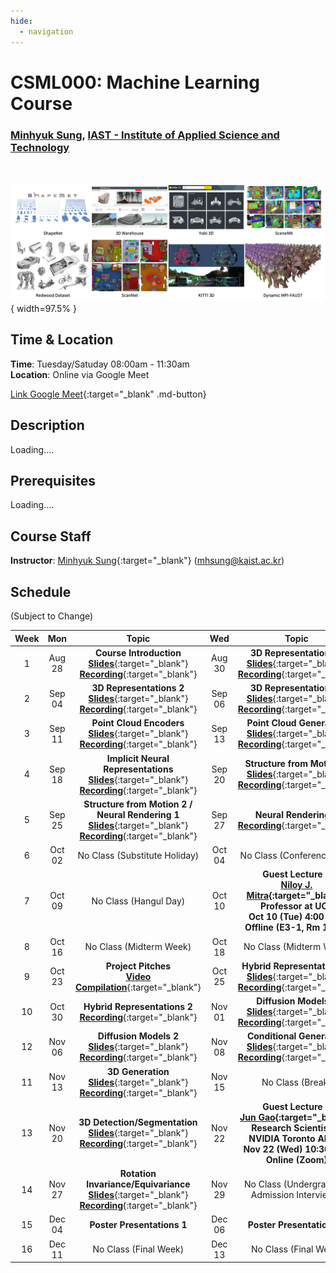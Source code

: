 ```yaml
---
hide:
  - navigation
---
```


# CSML000: Machine Learning Course

<h3><b>
<a href="http://nthaihoc.github.io/" target="_blank">Minhyuk Sung</a>, <a href="https://www.khcnict.kennatech.vn/" target="_blank">IAST - Institute of Applied Science and Technology</a>
</b></h3>
<br />

![Teaser](assets/teaser.png){ width=97.5% }


## Time & Location
**Time**: Tuesday/Satuday 08:00am - 11:30am  
**Location**: Online via Google Meet

[Link Google Meet](){:target="_blank" .md-button}


## Description
Loading....


## Prerequisites
Loading.... 


## Course Staff
**Instructor**: [Minhyuk Sung](https://mhsung.github.io/){:target="_blank"} ([mhsung@kaist.ac.kr](mailto:mhsung@kaist.ac.kr))


## Schedule
(Subject to Change) 

| Week | Mon | Topic | Wed | Topic |
| :----: | :----: | :----: | :----: | :----: |
| 1  | Aug 28 | **Course Introduction**<br>[**Slides**]({{links.lec01}}){:target="_blank"}<br>[**Recording**]({{links.rec01}}){:target="_blank"} | Aug 30 | **3D Representations 1**<br>[**Slides**]({{links.lec02}}){:target="_blank"}<br>[**Recording**]({{links.rec02}}){:target="_blank"} |
| 2  | Sep 04 | **3D Representations 2**<br>[**Slides**]({{links.lec03}}){:target="_blank"}<br>[**Recording**]({{links.rec03}}){:target="_blank"} | Sep 06 | **3D Representations 3**<br>[**Slides**]({{links.lec04}}){:target="_blank"}<br>[**Recording**]({{links.rec04}}){:target="_blank"} |
| 3  | Sep 11 | **Point Cloud Encoders**<br>[**Slides**]({{links.lec05}}){:target="_blank"}<br>[**Recording**]({{links.rec05}}){:target="_blank"} | Sep 13 | **Point Cloud Generation**<br>[**Slides**]({{links.lec06}}){:target="_blank"}<br>[**Recording**]({{links.rec06}}){:target="_blank"} |
| 4  | Sep 18 | **Implicit Neural Representations**<br>[**Slides**]({{links.lec07}}){:target="_blank"}<br>[**Recording**]({{links.rec07}}){:target="_blank"} | Sep 20 | **Structure from Motion 1**<br>[**Slides**]({{links.lec08}}){:target="_blank"}<br>[**Recording**]({{links.rec08}}){:target="_blank"} |
| 5  | Sep 25 | **Structure from Motion 2 /<br>Neural Rendering 1**<br>[**Slides**]({{links.lec09}}){:target="_blank"}<br>[**Recording**]({{links.rec09}}){:target="_blank"} | Sep 27 | **Neural Rendering 2**<br>[**Recording**]({{links.rec10}}){:target="_blank"} |
| 6  | Oct 02 | No Class (Substitute Holiday)  | Oct 04 | No Class (Conference Trip) |
| 7  | Oct 09 | No Class (Hangul Day) | Oct 10 | **Guest Lecture 1<br>[Niloy J. Mitra](guest-lecture-niloy-mitra/){:target="_blank"}<br>Professor at UCL<br>Oct 10 (Tue) 4:00 p.m.<br>Offline (E3-1, Rm 1101)** |
| 8  | Oct 16 | No Class (Midterm Week) | Oct 18 | No Class (Midterm Week) |
| 9  | Oct 23 | **Project Pitches**<br>[**Video Compilation**]({{links.pitch_videos}}){:target="_blank"} | Oct 25 | **Hybrid Representations 1**<br>[**Slides**]({{links.lec12}}){:target="_blank"}<br>[**Recording**]({{links.rec12}}){:target="_blank"} |
| 10 | Oct 30 | **Hybrid Representations 2**<br>[**Recording**]({{links.rec13}}){:target="_blank"} | Nov 01 | **Diffusion Models 1**<br>[**Slides**]({{links.lec14}}){:target="_blank"}<br>[**Recording**]({{links.rec14}}){:target="_blank"} |
| 12 | Nov 06 | **Diffusion Models 2**<br>[**Slides**]({{links.lec15}}){:target="_blank"}<br>[**Recording**]({{links.rec15}}){:target="_blank"} | Nov 08 | **Conditional Generation**<br>[**Slides**]({{links.lec16}}){:target="_blank"}<br>[**Recording**]({{links.rec16}}){:target="_blank"} |
| 11 | Nov 13 | **3D Generation**<br>[**Slides**]({{links.lec17}}){:target="_blank"}<br>[**Recording**]({{links.rec17}}){:target="_blank"} | Nov 15 | No Class (Break) |
| 13 | Nov 20 | **3D Detection/Segmentation**<br>[**Slides**]({{links.lec18}}){:target="_blank"}<br>[**Recording**]({{links.rec18}}){:target="_blank"} | Nov 22 | **Guest Lecture 2<br>[Jun Gao](guest-lecture-jun-gao/){:target="_blank"}<br>Research Scientist at<br>NVIDIA Toronto AI Lab<br>Nov 22 (Wed) 10:30 a.m.<br>Online (Zoom)** |
| 14 | Nov 27 | **Rotation Invariance/Equivariance**<br>[**Slides**]({{links.lec19}}){:target="_blank"}<br>[**Recording**]({{links.rec19}}){:target="_blank"} | Nov 29 | No Class (Undergraduate Admission Interviews) |
| 15 | Dec 04 | **Poster Presentations 1** | Dec 06 | **Poster Presentations 2** |
| 16 | Dec 11 | No Class (Final Week) | Dec 13 | No Class (Final Week) |





